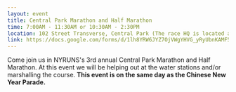 ```yaml
---
layout: event
title: Central Park Marathon and Half Marathon
time: 7:00AM - 11:30AM or 10:30AM - 2:30PM
location: 102 Street Transverse, Central Park (The race HQ is located at the center of the 102 Street transverse near the finish line.)
link: https://docs.google.com/forms/d/1lh8YRW6JYZ7OjVWgYHVG_yRyUbnKAMF5ueIqisjfC2Q/viewform?usp=send_form
---
```

Come join us in NYRUNS's 3rd annual Central Park Marathon and Half Marathon. At this event we will be helping out at the water stations and/or marshalling the course.
**This event is on the same day as the Chinese New Year Parade.**

